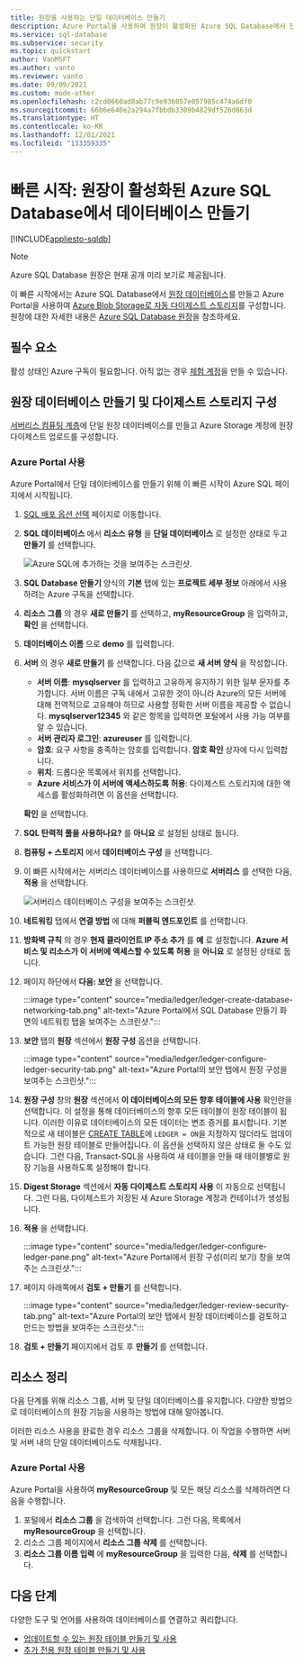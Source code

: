```yaml
---
title: 원장을 사용하는 단일 데이터베이스 만들기
description: Azure Portal을 사용하여 원장이 활성화된 Azure SQL Database에서 단일 데이터베이스를 만듭니다.
ms.service: sql-database
ms.subservice: security
ms.topic: quickstart
author: VanMSFT
ms.author: vanto
ms.reviewer: vanto
ms.date: 09/09/2021
ms.custom: mode-other
ms.openlocfilehash: c2cd0660ad8ab77c9e936057e057985c474a6df0
ms.sourcegitcommit: 66b6e640e2a294a7fbbdb3309b4829df526d863d
ms.translationtype: HT
ms.contentlocale: ko-KR
ms.lasthandoff: 12/01/2021
ms.locfileid: "133359335"
---
```

# <a name="quickstart-create-a-database-in-azure-sql-database-with-ledger-enabled"></a>빠른 시작: 원장이 활성화된 Azure SQL Database에서 데이터베이스 만들기

[!INCLUDE[appliesto-sqldb](../includes/appliesto-sqldb.md)]

> [!NOTE]
> Azure SQL Database 원장은 현재 공개 미리 보기로 제공됩니다.

이 빠른 시작에서는 Azure SQL Database에서 [원장 데이터베이스](ledger-overview.md#ledger-database)를 만들고 Azure Portal을 사용하여 [Azure Blob Storage로 자동 다이제스트 스토리지](ledger-digest-management-and-database-verification.md#automatic-generation-and-storage-of-database-digests)를 구성합니다. 원장에 대한 자세한 내용은 [Azure SQL Database 원장](ledger-overview.md)을 참조하세요.

## <a name="prerequisite"></a>필수 요소

활성 상태인 Azure 구독이 필요합니다. 아직 없는 경우 [체험 계정](https://azure.microsoft.com/free/)을 만들 수 있습니다.

## <a name="create-a-ledger-database-and-configure-digest-storage"></a>원장 데이터베이스 만들기 및 다이제스트 스토리지 구성

[서버리스 컴퓨팅 계층](serverless-tier-overview.md)에 단일 원장 데이터베이스를 만들고 Azure Storage 계정에 원장 다이제스트 업로드를 구성합니다.

### <a name="use-the-azure-portal"></a>Azure Portal 사용

Azure Portal에서 단일 데이터베이스를 만들기 위해 이 빠른 시작이 Azure SQL 페이지에서 시작됩니다.

1. [SQL 배포 옵션 선택](https://portal.azure.com/#create/Microsoft.AzureSQL) 페이지로 이동합니다.

1. **SQL 데이터베이스** 에서 **리소스 유형** 을 **단일 데이터베이스** 로 설정한 상태로 두고 **만들기** 를 선택합니다.

   ![Azure SQL에 추가하는 것을 보여주는 스크린샷.](./media/single-database-create-quickstart/select-deployment.png)

1. **SQL Database 만들기** 양식의 **기본** 탭에 있는 **프로젝트 세부 정보** 아래에서 사용하려는 Azure 구독을 선택합니다.

1. **리소스 그룹** 의 경우 **새로 만들기** 를 선택하고, **myResourceGroup** 을 입력하고, **확인** 을 선택합니다.

1. **데이터베이스 이름** 으로 **demo** 를 입력합니다.

1. **서버** 의 경우 **새로 만들기** 를 선택합니다. 다음 값으로 **새 서버 양식** 을 작성합니다.
   - **서버 이름**: **mysqlserver** 를 입력하고 고유하게 유지하기 위한 일부 문자를 추가합니다. 서버 이름은 구독 내에서 고유한 것이 아니라 Azure의 모든 서버에 대해 전역적으로 고유해야 하므로 사용할 정확한 서버 이름을 제공할 수 없습니다. **mysqlserver12345** 와 같은 항목을 입력하면 포털에서 사용 가능 여부를 알 수 있습니다.
   - **서버 관리자 로그인**: **azureuser** 를 입력합니다.
   - **암호**: 요구 사항을 충족하는 암호를 입력합니다. **암호 확인** 상자에 다시 입력합니다.
   - **위치**: 드롭다운 목록에서 위치를 선택합니다.
   - **Azure 서비스가 이 서버에 액세스하도록 허용**: 다이제스트 스토리지에 대한 액세스를 활성화하려면 이 옵션을 선택합니다.
   
   **확인** 을 선택합니다.
   
1. **SQL 탄력적 풀을 사용하나요?** 를 **아니요** 로 설정된 상태로 둡니다.

1. **컴퓨팅 + 스토리지** 에서 **데이터베이스 구성** 을 선택합니다.

1. 이 빠른 시작에서는 서버리스 데이터베이스를 사용하므로 **서버리스** 를 선택한 다음, **적용** 을 선택합니다. 

      ![서버리스 데이터베이스 구성을 보여주는 스크린샷.](./media/single-database-create-quickstart/configure-database.png)

1. **네트워킹** 탭에서 **연결 방법** 에 대해 **퍼블릭 엔드포인트** 를 선택합니다.
1. **방화벽 규칙** 의 경우 **현재 클라이언트 IP 주소 추가** 를 **예** 로 설정합니다. **Azure 서비스 및 리소스가 이 서버에 액세스할 수 있도록 허용** 을 **아니요** 로 설정된 상태로 둡니다.
1. 페이지 하단에서 **다음: 보안** 을 선택합니다.

   :::image type="content" source="media/ledger/ledger-create-database-networking-tab.png" alt-text="Azure Portal에서 SQL Database 만들기 화면의 네트워킹 탭을 보여주는 스크린샷.":::

1. **보안** 탭의 **원장** 섹션에서 **원장 구성** 옵션을 선택합니다.

    :::image type="content" source="media/ledger/ledger-configure-ledger-security-tab.png" alt-text="Azure Portal의 보안 탭에서 원장 구성을 보여주는 스크린샷.":::

1. **원장 구성** 창의 **원장** 섹션에서 **이 데이터베이스의 모든 향후 테이블에 사용** 확인란을 선택합니다. 이 설정을 통해 데이터베이스의 향후 모든 테이블이 원장 테이블이 됩니다. 이러한 이유로 데이터베이스의 모든 데이터는 변조 증거를 표시합니다. 기본적으로 새 테이블은 [CREATE TABLE](/sql/t-sql/statements/create-table-transact-sql)에 `LEDGER = ON`을 지정하지 않더라도 업데이트 가능한 원장 테이블로 만들어집니다. 이 옵션을 선택하지 않은 상태로 둘 수도 있습니다. 그런 다음, Transact-SQL을 사용하여 새 테이블을 만들 때 테이블별로 원장 기능을 사용하도록 설정해야 합니다.

1. **Digest Storage** 섹션에서 **자동 다이제스트 스토리지 사용** 이 자동으로 선택됩니다. 그런 다음, 다이제스트가 저장된 새 Azure Storage 계정과 컨테이너가 생성됩니다.

1. **적용** 을 선택합니다.

    :::image type="content" source="media/ledger/ledger-configure-ledger-pane.png" alt-text="Azure Portal에서 원장 구성(미리 보기) 창을 보여주는 스크린샷.":::

1. 페이지 아래쪽에서 **검토 + 만들기** 를 선택합니다.

    :::image type="content" source="media/ledger/ledger-review-security-tab.png" alt-text="Azure Portal의 보안 탭에서 원장 데이터베이스를 검토하고 만드는 방법을 보여주는 스크린샷.":::

1. **검토 + 만들기** 페이지에서 검토 후 **만들기** 를 선택합니다.

## <a name="clean-up-resources"></a>리소스 정리

다음 단계를 위해 리소스 그룹, 서버 및 단일 데이터베이스를 유지합니다. 다양한 방법으로 데이터베이스의 원장 기능을 사용하는 방법에 대해 알아봅니다.

이러한 리소스 사용을 완료한 경우 리소스 그룹을 삭제합니다. 이 작업을 수행하면 서버 및 서버 내의 단일 데이터베이스도 삭제됩니다.

### <a name="use-the-azure-portal"></a>Azure Portal 사용

Azure Portal을 사용하여 **myResourceGroup** 및 모든 해당 리소스를 삭제하려면 다음을 수행합니다.

1. 포털에서 **리소스 그룹** 을 검색하여 선택합니다. 그런 다음, 목록에서 **myResourceGroup** 을 선택합니다.
1. 리소스 그룹 페이지에서 **리소스 그룹 삭제** 를 선택합니다.
1. **리소스 그룹 이름 입력** 에 **myResourceGroup** 을 입력한 다음, **삭제** 를 선택합니다.

## <a name="next-steps"></a>다음 단계

다양한 도구 및 언어를 사용하여 데이터베이스를 연결하고 쿼리합니다.

- [업데이트할 수 있는 원장 테이블 만들기 및 사용](ledger-how-to-updatable-ledger-tables.md)
- [추가 전용 원장 테이블 만들기 및 사용](ledger-how-to-append-only-ledger-tables.md) 
